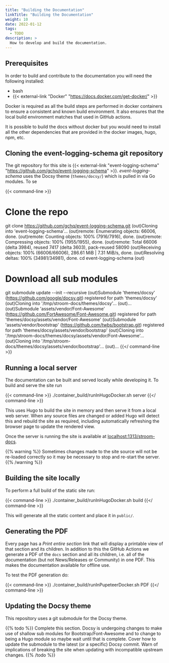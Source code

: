 ```yaml
---
title: "Building the Documentation"
linkTitle: "Building the Documentation"
weight: 10
date: 2022-01-12
tags: 
  - TODO
description: >
  How to develop and build the documentation.
---
```



## Prerequisites

In order to build and contribute to the documentation you will need the following installed:

* bash
* {{< external-link "Docker" "https://docs.docker.com/get-docker/" >}} 

Docker is required as all the build steps are performed in docker containers to ensure a consistent and known build environment.
It also ensures that the local build environment matches that used in GitHub actions.

It is possible to build the docs without docker but you would need to install all the other dependencies that are provided in the docker images, hugo, npm, etc.


## Cloning the event-logging-schema git repository

The git repository for this site is {{< external-link "event-logging-schema" "https://github.com/gchq/event-logging-schema" >}}.
_event-logging-schema_ uses the Docsy theme (`themes/docsy/`) which is pulled in via Go modules.
To se

{{< command-line >}}
# Clone the repo
git clone https://github.com/gchq/event-logging-schema.git
(out)Cloning into 'event-logging-schema'...
(out)remote: Enumerating objects: 66006, done.
(out)remote: Counting objects: 100% (7916/7916), done.
(out)remote: Compressing objects: 100% (1955/1955), done.
(out)remote: Total 66006 (delta 3984), reused 7417 (delta 3603), pack-reused 58090
(out)Receiving objects: 100% (66006/66006), 286.61 MiB | 7.31 MiB/s, done.
(out)Resolving deltas: 100% (34981/34981), done.
cd event-logging-schema
(out)
# Download all sub modules
git submodule update --init --recursive
(out)Submodule 'themes/docsy' (https://github.com/google/docsy.git) registered for path 'themes/docsy'
(out)Cloning into '/tmp/stroom-docs/themes/docsy'...
(out)...
(out)Submodule 'assets/vendor/Font-Awesome' (https://github.com/FortAwesome/Font-Awesome.git) registered for path 'themes/docsy/assets/vendor/Font-Awesome'
(out)Submodule 'assets/vendor/bootstrap' (https://github.com/twbs/bootstrap.git) registered for path 'themes/docsy/assets/vendor/bootstrap'
(out)Cloning into '/tmp/stroom-docs/themes/docsy/assets/vendor/Font-Awesome'...
(out)Cloning into '/tmp/stroom-docs/themes/docsy/assets/vendor/bootstrap'...
(out)...
{{</ command-line >}}


## Running a local server

The documentation can be built and served locally while developing it.
To build and serve the site run

{{< command-line >}}
./container_build/runInHugoDocker.sh server
{{</ command-line >}}

This uses Hugo to build the site in memory and then serve it from a local web server.
When any source files are changed or added Hugo will detect this and rebuild the site as required, including automatically refreshing the browser page to update the rendered view.

Once the server is running the site is available at [localhost:1313/stroom-docs](http://localhost:1313/stroom-docs).

{{% warning %}}
Sometimes changes made to the site source will not be re-loaded correctly so it may be necessary to stop and re-start the server.
{{% /warning %}}


## Building the site locally

To perform a full build of the static site run:

{{< command-line >}}
./container_build/runInHugoDocker.sh build
{{</ command-line >}}

This will generate all the static content and place it in `public/`.


## Generating the PDF

Every page has a _Print entire section_ link that will display a printable view of that section and its children.
In addition to this the GitHub Actions we generate a PDF of the `docs` section and all its children, i.e. all of the documentation (but not News/Releases or Community) in one PDF.
This makes the documentation available for offline use.

To test the PDF generation do:

{{< command-line >}}
./container_build/runInPupeteerDocker.sh PDF
{{</ command-line >}}


## Updating the Docsy theme

This repository uses a git submodule for the Docsy theme.

{{% todo %}}
Complete this section.
Docsy is undergoing changes to make use of shallow sub modules for Bootstrap/Font-Awesome and to change to being a Hugo module so maybe wait until that is complete.
Cover how to update the submodule to the latest (or a specific) Docsy commit.
Warn of implications of breaking the site when updating with incompatible upstream changes.
{{% /todo %}}
